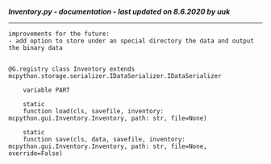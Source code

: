 ***Inventory.py - documentation - last updated on 8.6.2020 by uuk***
___

    improvements for the future:
    - add option to store under an special directory the data and output the binary data


    @G.registry class Inventory extends mcpython.storage.serializer.IDataSerializer.IDataSerializer

        variable PART

        static
        function load(cls, savefile, inventory: mcpython.gui.Inventory.Inventory, path: str, file=None)

        static
        function save(cls, data, savefile, inventory: mcpython.gui.Inventory.Inventory, path: str, file=None, override=False)